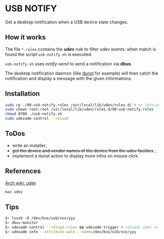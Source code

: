 # USB NOTIFY

Get a desktop notification when a USB device state changes.

## How it works

The file `*.rules` contains the **udev** rule to filter udev events: when match is found the script `usb-notify.sh` is executed.

`usb-notify.sh` uses *notify-send* to send a notification via **dbus**.

The desktop notification daemon (like [dunst](https://dunst-project.org/) for example) will then catch the notification and display a message with the given informations.

## Installation 

```sh
sudo cp ./90-usb-notify.rules /usr/local/lib/udev/rules.d/ # or /etc/udev/rules.d/
sudo chown root:root /usr/local/lib/udev/rules.d/90-usb-notify.rules 
chmod 0700 ./usb-notify.sh
sudo udevadm control --reload
```

## ToDos

* write an installer;
* ~~get the device and vendor names of the device from the udev facilites~~ ;
* implement a dunst action to display more infos on mouse click.

## References

[Arch wiki: udev](https://wiki.archlinux.org/title/Udev#Triggering_desktop_notifications_from_a_udev_rule)

```sh
man udev
```

## Tips

```sh
$> lsusb -D /dev/bus/usb/xxx/yyy
$> dbus-monitor
$> udevadm control --reload-rules && udevadm trigger # reloads udev rules
$> udevadm info --attribute-walk --name=/dev/bus/usb/xxx/yyy
```
